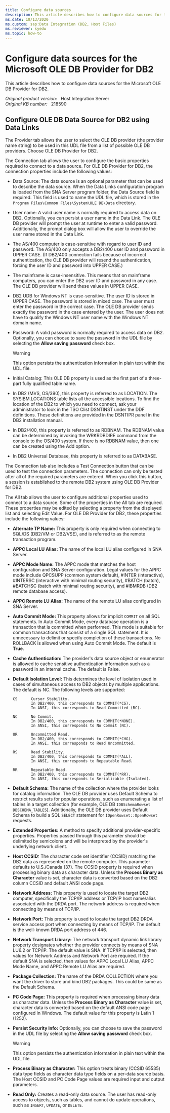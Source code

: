 ```yaml
---
title: Configure data sources
description: This article describes how to configure data sources for the Microsoft OLE DB Provider for DB2.
ms.date: 10/13/2020
ms.custom: sap:Data Integration (DB2, Host Files)
ms.reviewer: syedw
ms.topic: how-to
---
```

# Configure data sources for the Microsoft OLE DB Provider for DB2

This article describes how to configure data sources for the Microsoft OLE DB Provider for DB2.

_Original product version:_ &nbsp; Host Integration Server  
_Original KB number:_ &nbsp; 218590

## Configure OLE DB Data Source for DB2 using Data Links

The Provider tab allows the user to select the OLE DB provider (the provider name string) to be used in this UDL file from a list of possible OLE DB providers. Choose OLE DB Provider for DB2.

The Connection tab allows the user to configure the basic properties required to connect to a data source. For OLE DB Provider for DB2, the connection properties include the following values:

- Data Source: The data source is an optional parameter that can be used to describe the data source. When the Data Links configuration program is loaded from the SNA Server program folder, the Data Source field is required. This field is used to name the UDL file, which is stored in the `Program Files\Common Files\System\OLE DB\Data` directory.

- User name: A valid user name is normally required to access data on DB2. Optionally, you can persist a user name in the Data Link. The OLE DB provider will prompt the user at runtime to enter a valid password. Additionally, the prompt dialog box will allow the user to override the user name stored in the Data Link.

- The AS/400 computer is case-sensitive with regard to user ID and password. The AS/400 only accepts a DB2/400 user ID and password in UPPER CASE. (If DB2/400 connection fails because of incorrect authentication, the OLE DB provider will resend the authentication, forcing the user ID and password into UPPER CASE.)

- The mainframe is case-insensitive. This means that on mainframe computers, you can enter the DB2 user ID and password in any case. The OLE DB provider will send these values in UPPER CASE.

- DB2 UDB for Windows NT is case-sensitive. The user ID is stored in UPPER CASE. The password is stored in mixed case. The user must enter the password in the correct case. The OLE DB provider sends exactly the password in the case entered by the user. The user does not have to qualify the Windows NT user name with the Windows NT domain name.

- Password: A valid password is normally required to access data on DB2. Optionally, you can choose to save the password in the UDL file by selecting the **Allow saving password** check box.

  > [!WARNING]
  > This option persists the authentication information in plain text within the UDL file.

- Initial Catalog: This OLE DB property is used as the first part of a three-part fully qualified table name.

- In DB2 (MVS, OS/390), this property is referred to as LOCATION. The SYSIBM.LOCATIONS table lists all the accessible locations. To find the location of the DB2 to which you need to connect, ask your administrator to look in the TSO Clist DSNTINST under the DDF definitions. These definitions are provided in the DSNTIPR panel in the DB2 installation manual.

- In DB2/400, this property is referred to as RDBNAM. The RDBNAM value can be determined by invoking the WRKRDBDIRE command from the console to the OS/400 system. If there is no RDBNAM value, then one can be created using the Add option.

- In DB2 Universal Database, this property is referred to as DATABASE.

The Connection tab also includes a Test Connection button that can be used to test the connection parameters. The connection can only be tested after all of the required parameters are entered. When you click this button, a session is established to the remote DB2 system using OLE DB Provider for DB2.

The All tab allows the user to configure additional properties used to connect to a data source. Some of the properties in the All tab are required. These properties may be edited by selecting a property from the displayed list and selecting Edit Value. For OLE DB Provider for DB2, these properties include the following values:

- **Alternate TP Name:** This property is only required when connecting to SQL/DS (DB2/VM or DB2/VSE), and is referred to as the remote transaction program.

- **APPC Local LU Alias:** The name of the local LU alias configured in SNA Server.

- **APPC Mode Name:** The APPC mode that matches the host configuration and SNA Server configuration. Legal values for the APPC mode include QPCSUPP (common system default), #INTER (interactive), #INTERSC (interactive with minimal routing security), #BATCH (batch), #BATCHSC (batch with minimal routing security), and #IBMRDB (DB2 remote database access).

- **APPC Remote LU Alias:** The name of the remote LU alias configured in SNA Server.

- **Auto Commit Mode:** This property allows for implicit `COMMIT` on all SQL statements. In Auto Commit Mode, every database operation is a transaction that is committed when performed. This mode is suitable for common transactions that consist of a single SQL statement. It is unnecessary to delimit or specify completion of these transactions. No ROLLBACK is allowed when using Auto Commit Mode. The default is **True**.

- **Cache Authentication:** The provider's data source object or enumerator is allowed to cache sensitive authentication information such as a password in an internal cache. The default is False.

- **Default Isolation Level:** This determines the level of isolation used in cases of simultaneous access to DB2 objects by multiple applications. The default is NC. The following levels are supported:

    ```console
    CS      Cursor Stability.  
            In DB2/400, this corresponds to COMMIT(*CS).  
            In ANSI, this corresponds to Read Committed (RC).  

    NC      No Commit.
            In DB2/400, this corresponds to COMMIT(*NONE).
            In ANSI, this corresponds to No Commit (NC).

    UR      Uncommitted Read.
            In DB2/400, this corresponds to COMMIT(*CHG).
            In ANSI, this corresponds to Read Uncommitted.

    RS      Read Stability.
            In DB2/400, this corresponds to COMMIT(*ALL).
            In ANSI, this corresponds to Repeatable Read.

    RR      Repeatable Read.
            In DB2/400, this corresponds to COMMIT(*RR).
            In ANSI, this corresponds to Serializable (Isolated).
    ```

- **Default Schema:** The name of the collection where the provider looks for catalog information. The OLE DB provider uses Default Schema to restrict results sets for popular operations, such as enumerating a list of tables in a target collection (for example, OLE DB `IDBSchemaRowset` `DBSCHEMA_TABLES`). Additionally, the OLE DB provider uses Default Schema to build a SQL `SELECT` statement for `IOpenRowset::OpenRowset` requests.

- **Extended Properties:** A method to specify additional provider-specific properties. Properties passed through this parameter should be delimited by semicolons and will be interpreted by the provider's underlying network client.

- **Host CCSID:** The character code set identifier (CCSID) matching the DB2 data as represented on the remote computer. This parameter defaults to U.S./Canada (37). The CCSID property is required when processing binary data as character data. Unless the **Process Binary as Character** value is set, character data is converted based on the DB2 column CCSID and default ANSI code page.

- **Network Address:** This property is used to locate the target DB2 computer, specifically the TCP/IP address or TCP/IP host name/alias associated with the DRDA port. The network address is required when connecting by means of TCP/IP.

- **Network Port:** This property is used to locate the target DB2 DRDA service access port when connecting by means of TCP/IP. The default is the well-known DRDA port address of 446.

- **Network Transport Library:** The network transport dynamic link library property designates whether the provider connects by means of SNA LU6.2 or TCP/IP. The default value is SNA. If TCP/IP is selected, then values for Network Address and Network Port are required. If the default SNA is selected, then values for APPC Local LU Alias, APPC Mode Name, and APPC Remote LU Alias are required.

- **Package Collection:** The name of the DRDA COLLECTION where you want the driver to store and bind DB2 packages. This could be same as the Default Schema.

- **PC Code Page:** This property is required when processing binary data as character data. Unless the **Process Binary as Character** value is set, character data is converted based on the default ANSI code page configured in Windows. The default value for this property is Latin 1 (1252).

- **Persist Security Info:** Optionally, you can choose to save the password in the UDL file by selecting the **Allow saving password** check box.

  > [!WARNING]
  > This option persists the authentication information in plain text within the UDL file.

- **Process Binary as Character:** This option treats binary (CCSID 65535) data type fields as character data type fields on a per-data source basis. The Host CCSID and PC Code Page values are required input and output parameters.

- **Read Only:** Creates a read-only data source. The user has read-only access to objects, such as tables, and cannot do update operations, such as `INSERT`, `UPDATE`, or `DELETE`.
